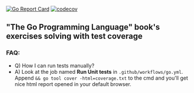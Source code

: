 [![Go Report Card](https://goreportcard.com/badge/github.com/madzohan/tgpl)](https://goreportcard.com/report/github.com/madzohan/tgpl)
[![codecov](https://codecov.io/gh/madzohan/tgpl/branch/master/graph/badge.svg)](https://codecov.io/gh/madzohan/tgpl)
## "The Go Programming Language" book's exercises solving with test coverage
###

### FAQ:
<ul>
<li>Q) How I can run tests manually?</li>
<li>A) Look at the job named <strong>Run Unit tests</strong> in <code>.github/workflows/go.yml</code>. Append <code>&& go tool cover -html=coverage.txt</code> to the cmd and you'll get nice html report opened in your default browser.</li>
</ul>
